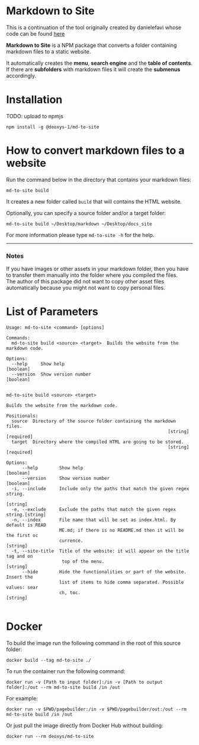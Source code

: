 Markdown to Site
================

This is a continuation of the tool originally created by danielefavi whose code can be found [here](https://github.com/danielefavi/md-to-site)

**Markdown to Site** is a NPM package that converts a folder containing markdown files to a static website.

It automatically creates the **menu**, **search engine** and the **table of contents**. If there are **subfolders** with markdown files it will create the **submenus** accordingly.



# Installation
TODO: upload to npmjs

```
npm install -g @deoxys-1/md-to-site
```

# How to convert markdown files to a website

Run the command below in the directory that contains your markdown files:

```
md-to-site build
```

It creates a new folder called `build` that will contains the HTML website.

Optionally, you can specify a source folder and/or a target folder:

```
md-to-site build ~/Desktop/markdown ~/Desktop/docs_site
```

For more information please type `md-to-site -h` for the help.

---

### Notes

If you have images or other assets in your markdown folder, then you have to transfer them manually into the folder where you compiled the files.  
The author of this package did not want to copy other asset files automatically because you might not want to copy personal files.

# List of Parameters

```
Usage: md-to-site <command> [options]

Commands:
  md-to-site build <source> <target>  Builds the website from the markdown code.

Options:
  --help     Show help                                                 [boolean]
  --version  Show version number                                       [boolean]
  
```

```
md-to-site build <source> <target>

Builds the website from the markdown code.

Positionals:
  source  Directory of the source folder containing the markdown files.
                                                             [string] [required]
  target  Directory where the compiled HTML are going to be stored.
                                                             [string] [required]

Options:
      --help        Show help                                          [boolean]
      --version     Show version number                                [boolean]
  -i, --include     Include only the paths that match the given regex string.
                                                                        [string]
  -e, --exclude     Exclude the paths that match the given regex string.[string]
  -n, --index       File name that will be set as index.html. By default is READ
                    ME.md; if there is no README.md then it will be the first oc
                    currence.                                           [string]
  -t, --site-title  Title of the website: it will appear on the title tag and on
                     top of the menu.                                   [string]
      --hide        Hide the functionalities or part of the website. Insert the
                    list of items to hide comma separated. Possible values: sear
                    ch, toc.                                            [string]
                    
```

# Docker
To build the image run the following command in the root of this source folder:
```
docker build --tag md-to-site ./
```

To run the container run the following command:
```
docker run -v [Path to input folder]:/in -v [Path to output folder]:/out --rm md-to-site build /in /out
```

For example:
```
docker run -v $PWD/pagebuilder:/in -v $PWD/pagebuilder/out:/out --rm md-to-site build /in /out
```

Or just pull the image directly from Docker Hub without building:
```
docker run --rm deoxys/md-to-site
```
